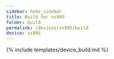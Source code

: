 ```yaml
---
sidebar: home_sidebar
title: Build for vs995
folder: build
permalink: /devices/vs995/build
device: vs995
---
```

{% include templates/device_build.md %}
